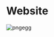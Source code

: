 # Website
![pngegg](https://github.com/sandhya235/Website/assets/139734867/1f008b99-d40a-45fb-8d1b-f2f59a8176ea)
